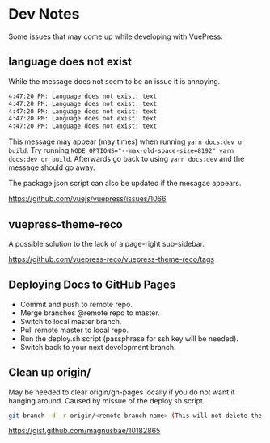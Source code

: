 # Dev Notes

Some issues that may come up while developing with VuePress.

## language does not exist

While the message does not seem to be an issue it is annoying.

```bash
4:47:20 PM: Language does not exist: text
4:47:20 PM: Language does not exist: text
4:47:20 PM: Language does not exist: text
4:47:20 PM: Language does not exist: text
4:47:20 PM: Language does not exist: text
```

This message may appear (may times) when running `yarn docs:dev or build`. Try running `NODE_OPTIONS="--max-old-space-size=8192" yarn docs:dev or build`. Afterwards go back to using `yarn docs:dev` and the message should go away.

The package.json script can also be updated if the mesagae appears. 

https://github.com/vuejs/vuepress/issues/1066

## vuepress-theme-reco

A possible solution to the lack of a page-right sub-sidebar.

https://github.com/vuepress-reco/vuepress-theme-reco/tags

## Deploying Docs to GitHub Pages

- Commit and push to remote repo.
- Merge branches @remote repo to master.
- Switch to local master branch.
- Pull remote master to local repo.
- Run the deploy.sh script (passphrase for ssh key will be needed).
- Switch back to your next development branch.

## Clean up origin/<branches>

May be needed to clear origin/gh-pages locally if you do not want it hanging around. Caused by missue of the deploy.sh script.

```bash
git branch -d -r origin/<remote branch name> (This will not delete the branch on the remote repo!)
```

https://gist.github.com/magnusbae/10182865
